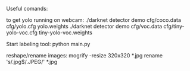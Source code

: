 Useful comands: 

to get yolo running on webcam:
./darknet detector demo cfg/coco.data cfg/yolo.cfg yolo.weights
./darknet detector demo cfg/voc.data cfg/tiny-yolo-voc.cfg tiny-yolo-voc.weights

Start labeling tool:
python main.py

reshape/rename images:
mogrify -resize 320x320 *.jpg
rename 's/.jpg$/.JPEG/' *.jpg
